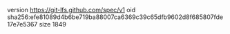 version https://git-lfs.github.com/spec/v1
oid sha256:efe81089d4b6be719ba88007ca6369c39c65dfb9602d8f685807fde17e7e5367
size 1849
